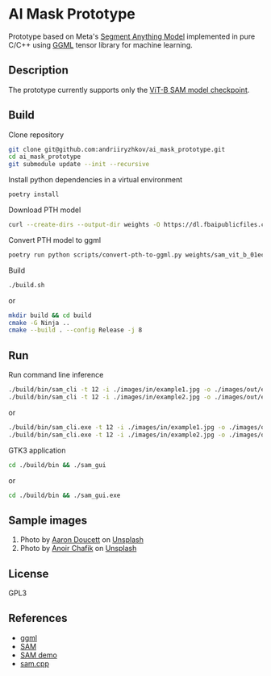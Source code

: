 # AI Mask Prototype

Prototype based on Meta's [Segment Anything Model](https://github.com/facebookresearch/segment-anything/) implemented in pure C/C++ using [GGML](https://ggml.ai/) tensor library for machine learning.

## Description

The prototype currently supports only the [ViT-B SAM model checkpoint](https://huggingface.co/facebook/sam-vit-base).

## Build

Clone repository

```bash
git clone git@github.com:andriiryzhkov/ai_mask_prototype.git
cd ai_mask_prototype
git submodule update --init --recursive
```

Install python dependencies in a virtual environment

```bash
poetry install
```

Download PTH model

```bash
curl --create-dirs --output-dir weights -O https://dl.fbaipublicfiles.com/segment_anything/sam_vit_b_01ec64.pth
```

Convert PTH model to ggml

```bash
poetry run python scripts/convert-pth-to-ggml.py weights/sam_vit_b_01ec64.pth checkpoints/ 1
```

Build

```bash
./build.sh
```
or

```bash
mkdir build && cd build
cmake -G Ninja ..
cmake --build . --config Release -j 8
```

## Run

Run command line inference

```bash
./build/bin/sam_cli -t 12 -i ./images/in/example1.jpg -o ./images/out/example1 -p "414, 162" -m ./weights/ggml-model-f16.bin 
./build/bin/sam_cli -t 12 -i ./images/in/example2.jpg -o ./images/out/example2 -p "3860, 2600" -m ./weights/ggml-model-f16.bin 
```

or 

```bash
./build/bin/sam_cli.exe -t 12 -i ./images/in/example1.jpg -o ./images/out/example1 -p "414, 162" -m ./weights/ggml-model-f16.bin 
./build/bin/sam_cli.exe -t 12 -i ./images/in/example2.jpg -o ./images/out/example2 -p "3860, 2600" -m ./weights/ggml-model-f16.bin 
```

GTK3 application

```bash
cd ./build/bin && ./sam_gui
```

or

```bash
cd ./build/bin && ./sam_gui.exe
```

## Sample images

1. Photo by [Aaron Doucett](https://unsplash.com/@adoucett?utm_content=creditCopyText&utm_medium=referral&utm_source=unsplash) on [Unsplash](https://unsplash.com/photos/black-and-brown-turtle-on-brown-wood-iz2C8o4zyP4?utm_content=creditCopyText&utm_medium=referral&utm_source=unsplash)
2. Photo by [Anoir Chafik](https://unsplash.com/@anoirchafik?utm_content=creditCopyText&utm_medium=referral&utm_source=unsplash) on [Unsplash](https://unsplash.com/photos/selective-focus-photography-of-three-brown-puppies-2_3c4dIFYFU?utm_content=creditCopyText&utm_medium=referral&utm_source=unsplash)

## License

GPL3

## References

- [ggml](https://github.com/ggerganov/ggml)
- [SAM](https://segment-anything.com/)
- [SAM demo](https://segment-anything.com/demo)
- [sam.cpp](https://github.com/YavorGIvanov/sam.cpp)
